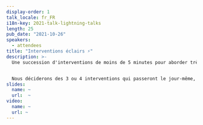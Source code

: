 ```yaml
---
display-order: 1
talk_locale: fr_FR
i18n-key: 2021-talk-lightning-talks
length: 25
pub_date: "2021-10-26"
speakers:
  - attendees
title: "Interventions éclairs ⚡️"
description: >-
  Une succession d'interventions de moins de 5 minutes pour aborder très rapidement de nombreux sujets relatifs à la performance web. Vous n'avez jamais pris la parole en public mais souhaitez partager une anecdote, une expérience, une petite technique utile en rapport avec la Web Performance ? Proposez un sujet !


  Nous déciderons des 3 ou 4 interventions qui passeront le jour-même, tous·tes ensemble, lors d'un vote à main levée après lecture des propositions.
slides:
  name: ~
  url:  ~
video:
  name: ~
  url: ~
---
```

